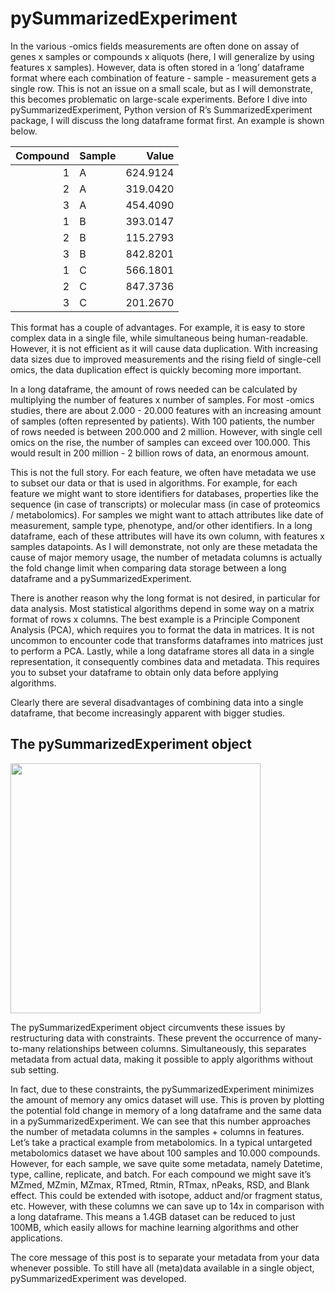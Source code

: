 # pySummarizedExperiment

In the various -omics fields measurements are often done on assay of
genes x samples or compounds x aliquots (here, I will generalize by
using features x samples). However, data is often stored in a ‘long’
dataframe format where each combination of feature - sample -
measurement gets a single row. This is not an issue on a small scale,
but as I will demonstrate, this becomes problematic on large-scale
experiments. Before I dive into pySummarizedExperiment, Python version
of R’s SummarizedExperiment package, I will discuss the long dataframe
format first. An example is shown below.

<table>
<thead>
<tr class="header">
<th style="text-align: right;">Compound</th>
<th style="text-align: left;">Sample</th>
<th style="text-align: right;">Value</th>
</tr>
</thead>
<tbody>
<tr class="odd">
<td style="text-align: right;">1</td>
<td style="text-align: left;">A</td>
<td style="text-align: right;">624.9124</td>
</tr>
<tr class="even">
<td style="text-align: right;">2</td>
<td style="text-align: left;">A</td>
<td style="text-align: right;">319.0420</td>
</tr>
<tr class="odd">
<td style="text-align: right;">3</td>
<td style="text-align: left;">A</td>
<td style="text-align: right;">454.4090</td>
</tr>
<tr class="even">
<td style="text-align: right;">1</td>
<td style="text-align: left;">B</td>
<td style="text-align: right;">393.0147</td>
</tr>
<tr class="odd">
<td style="text-align: right;">2</td>
<td style="text-align: left;">B</td>
<td style="text-align: right;">115.2793</td>
</tr>
<tr class="even">
<td style="text-align: right;">3</td>
<td style="text-align: left;">B</td>
<td style="text-align: right;">842.8201</td>
</tr>
<tr class="odd">
<td style="text-align: right;">1</td>
<td style="text-align: left;">C</td>
<td style="text-align: right;">566.1801</td>
</tr>
<tr class="even">
<td style="text-align: right;">2</td>
<td style="text-align: left;">C</td>
<td style="text-align: right;">847.3736</td>
</tr>
<tr class="odd">
<td style="text-align: right;">3</td>
<td style="text-align: left;">C</td>
<td style="text-align: right;">201.2670</td>
</tr>
</tbody>
</table>

This format has a couple of advantages. For example, it is easy to store
complex data in a single file, while simultaneous being human-readable.
However, it is not efficient as it will cause data duplication. With
increasing data sizes due to improved measurements and the rising field
of single-cell omics, the data duplication effect is quickly becoming
more important.

In a long dataframe, the amount of rows needed can be calculated by
multiplying the number of features x number of samples. For most -omics
studies, there are about 2.000 - 20.000 features with an increasing
amount of samples (often represented by patients). With 100 patients,
the number of rows needed is between 200.000 and 2 million. However,
with single cell omics on the rise, the number of samples can exceed
over 100.000. This would result in 200 million - 2 billion rows of data,
an enormous amount.

This is not the full story. For each feature, we often have metadata we
use to subset our data or that is used in algorithms. For example, for
each feature we might want to store identifiers for databases,
properties like the sequence (in case of transcripts) or molecular mass
(in case of proteomics / metabolomics). For samples we might want to
attach attributes like date of measurement, sample type, phenotype,
and/or other identifiers. In a long dataframe, each of these attributes
will have its own column, with features x samples datapoints. As I will
demonstrate, not only are these metadata the cause of major memory
usage, the number of metadata columns is actually the fold change limit
when comparing data storage between a long dataframe and a
pySummarizedExperiment.

There is another reason why the long format is not desired, in
particular for data analysis. Most statistical algorithms depend in some
way on a matrix format of rows x columns. The best example is a
Principle Component Analysis (PCA), which requires you to format the
data in matrices. It is not uncommon to encounter code that transforms
dataframes into matrices just to perform a PCA. Lastly, while a long
dataframe stores all data in a single representation, it consequently
combines data and metadata. This requires you to subset your dataframe
to obtain only data before applying algorithms.

Clearly there are several disadvantages of combining data into a single
dataframe, that become increasingly apparent with bigger studies.

## The pySummarizedExperiment object

<img src="images/pySummarizedExperiment.png" width="400px" />

The pySummarizedExperiment object circumvents these issues by
restructuring data with constraints. These prevent the occurrence of
many-to-many relationships between columns. Simultaneously, this
separates metadata from actual data, making it possible to apply
algorithms without sub setting.

In fact, due to these constraints, the pySummarizedExperiment minimizes
the amount of memory any omics dataset will use. This is proven by
plotting the potential fold change in memory of a long dataframe and the
same data in a pySummarizedExperiment. We can see that this number
approaches the number of metadata columns in the samples + columns in
features. Let’s take a practical example from metabolomics. In a typical
untargeted metabolomics dataset we have about 100 samples and 10.000
compounds. However, for each sample, we save quite some metadata, namely
Datetime, type, calline, replicate, and batch. For each compound we
might save it’s MZmed, MZmin, MZmax, RTmed, Rtmin, RTmax, nPeaks, RSD,
and Blank effect. This could be extended with isotope, adduct and/or
fragment status, etc. However, with these columns we can save up to 14x
in comparison with a long dataframe. This means a 1.4GB dataset can be
reduced to just 100MB, which easily allows for machine learning
algorithms and other applications.

The core message of this post is to separate your metadata from your
data whenever possible. To still have all (meta)data available in a
single object, pySummarizedExperiment was developed.
